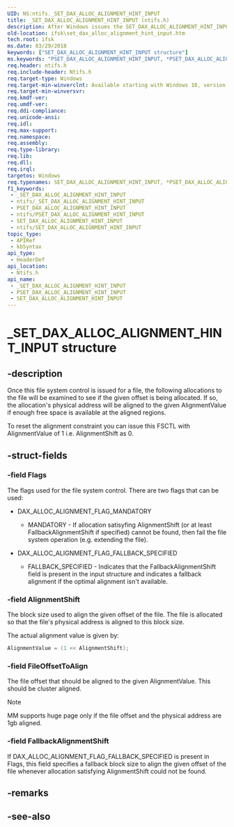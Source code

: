 ```yaml
---
UID: NS:ntifs._SET_DAX_ALLOC_ALIGNMENT_HINT_INPUT
title: _SET_DAX_ALLOC_ALIGNMENT_HINT_INPUT (ntifs.h)
description: After Windows issues the SET_DAX_ALLOC_ALIGNMENT_HINT_INPUT file system control for a file, it examines allocations to the file.
old-location: ifsk\set_dax_alloc_alignment_hint_input.htm
tech.root: ifsk
ms.date: 03/29/2018
keywords: ["SET_DAX_ALLOC_ALIGNMENT_HINT_INPUT structure"]
ms.keywords: "PSET_DAX_ALLOC_ALIGNMENT_HINT_INPUT, *PSET_DAX_ALLOC_ALIGNMENT_HINT_INPUT, PSET_DAX_ALLOC_ALIGNMENT_HINT_INPUT structure pointer [Installable File System Drivers], SET_DAX_ALLOC_ALIGNMENT_HINT_INPUT, SET_DAX_ALLOC_ALIGNMENT_HINT_INPUT structure [Installable File System Drivers], _SET_DAX_ALLOC_ALIGNMENT_HINT_INPUT, ifsk.set_dax_alloc_alignment_hint_input, ntifs/PSET_DAX_ALLOC_ALIGNMENT_HINT_INPUT, ntifs/SET_DAX_ALLOC_ALIGNMENT_HINT_INPUT"
req.header: ntifs.h
req.include-header: Ntifs.h
req.target-type: Windows
req.target-min-winverclnt: Available starting with Windows 10, version 1709.
req.target-min-winversvr: 
req.kmdf-ver: 
req.umdf-ver: 
req.ddi-compliance: 
req.unicode-ansi: 
req.idl: 
req.max-support: 
req.namespace: 
req.assembly: 
req.type-library: 
req.lib: 
req.dll: 
req.irql: 
targetos: Windows
req.typenames: SET_DAX_ALLOC_ALIGNMENT_HINT_INPUT, *PSET_DAX_ALLOC_ALIGNMENT_HINT_INPUT
f1_keywords:
 - _SET_DAX_ALLOC_ALIGNMENT_HINT_INPUT
 - ntifs/_SET_DAX_ALLOC_ALIGNMENT_HINT_INPUT
 - PSET_DAX_ALLOC_ALIGNMENT_HINT_INPUT
 - ntifs/PSET_DAX_ALLOC_ALIGNMENT_HINT_INPUT
 - SET_DAX_ALLOC_ALIGNMENT_HINT_INPUT
 - ntifs/SET_DAX_ALLOC_ALIGNMENT_HINT_INPUT
topic_type:
 - APIRef
 - kbSyntax
api_type:
 - HeaderDef
api_location:
 - Ntifs.h
api_name:
 - _SET_DAX_ALLOC_ALIGNMENT_HINT_INPUT
 - PSET_DAX_ALLOC_ALIGNMENT_HINT_INPUT
 - SET_DAX_ALLOC_ALIGNMENT_HINT_INPUT
---
```


# _SET_DAX_ALLOC_ALIGNMENT_HINT_INPUT structure


## -description

Once this file system control is issued for a file, the following allocations to the file will be examined to see if the given offset is being allocated. If so, the allocation's physical address will be aligned to the given AlignmentValue if enough free space is available at the aligned regions.

To reset the alignment constraint you can issue this FSCTL with AlignmentValue of 1 i.e. AlignmentShift as 0.

## -struct-fields

### -field Flags

The flags used for the file system control. There are two flags that can be used:

* DAX_ALLOC_ALIGNMENT_FLAG_MANDATORY
    * MANDATORY - If allocation satisyfing AlignmentShift (or at least FallbackAlignmentShift if specified) cannot be found, then fail the file system operation (e.g. extending the file).

* DAX_ALLOC_ALIGNMENT_FLAG_FALLBACK_SPECIFIED
    * FALLBACK_SPECIFIED - Indicates that the FallbackAlignmentShift field is present in the input structure and indicates a fallback alignment if the optimal alignment isn't available.

### -field AlignmentShift

The block size used to align the given offset of the file. The file is allocated so that the file's physical address is aligned to this block size.

The actual alignment value is given by:

```cpp
AlignmentValue = (1 << AlignmentShift);
```

### -field FileOffsetToAlign

The file offset that should be aligned to the given AlignmentValue. This should be cluster aligned.

> [!NOTE] 
> MM supports huge page only if the file offset and the physical address are 1gb aligned.

### -field FallbackAlignmentShift

If DAX_ALLOC_ALIGNMENT_FLAG_FALLBACK_SPECIFIED is present in Flags, this field specifies a fallback block size to align the given offset of the file whenever allocation satisfying AlignmentShift could not be found.

## -remarks

## -see-also

